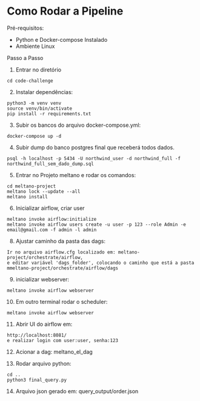 # Como Rodar a Pipeline

Pré-requisitos:
- Python e Docker-compose Instalado
- Ambiente Linux

Passo a Passo
  
1. Entrar no diretório
```
cd code-challenge
```

2. Instalar dependências:
```
python3 -m venv venv
source venv/bin/activate 
pip install -r requirements.txt 
```
3. Subir os bancos do arquivo docker-compose.yml:
```
docker-compose up -d
```

4. Subir dump do banco postgres final que receberá todos dados.
```
psql -h localhost -p 5434 -U northwind_user -d northwind_full -f northwind_full_sem_dado_dump.sql
```
   
5. Entrar no Projeto meltano e rodar os comandos:
```
cd meltano-project
meltano lock --update --all
meltano install
```

6. Inicializar airflow, criar user 
```
meltano invoke airflow:initialize
meltano invoke airflow users create -u user -p 123 --role Admin -e email@gmail.com -f admin -l admin
```
8. Ajustar caminho da pasta das dags:
```
Ir no arquivo airflow.cfg localizado em: meltano-project/orchestrate/airflow,
e editar variável 'dags_folder', colocando o caminho que está a pasta mmeltano-project/orchestrate/airflow/dags
```
9. inicializar webserver:
```
meltano invoke airflow webserver
```
10. Em outro terminal rodar o scheduler:
```
meltano invoke airflow webserver
```

11. Abrir UI do airflow em:
```
http://localhost:8081/
e realizar login com user:user, senha:123
```

12. Acionar a dag: meltano_el_dag

13. Rodar arquivo python:
```
cd ..
python3 final_query.py
```

14. Arquivo json gerado em:  query_output/order.json
